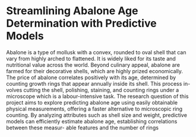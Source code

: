 # Streamlining Abalone Age Determination with Predictive Models
Abalone is a type of mollusk with a convex, rounded to oval shell that can vary from highly arched to flattened. It is widely liked for its taste and nutritional value across the world. Beyond culinary appeal, abalone are farmed for their decorative shells, which are highly prized economically. The price of abalone correlates positively with its age, determined by counting growth rings that appear annually inside its shell. This process in- volves cutting the shell, polishing, staining, and counting rings under a microscope which is a labour-intensive task. The research question of this project aims to explore predicting abalone age using easily obtainable physical measurements, offering a faster alternative to microscopic ring counting. By analyzing attributes such as shell size and weight, predictive models can efficiently estimate abalone age, establishing correlations between these measur- able features and the number of rings
